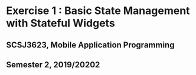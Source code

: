 # Exercise 1 : Basic State Management with Stateful Widgets

## SCSJ3623, Mobile Application Programming

## Semester 2, 2019/20202
